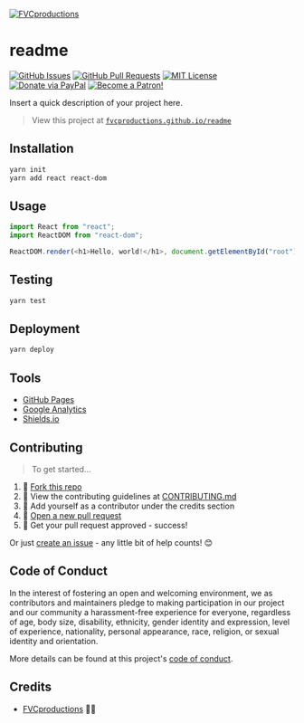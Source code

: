 [![FVCproductions](https://avatars1.githubusercontent.com/u/4284691?v=3&s=200)](http://fvcproductions.com)

# readme

[![GitHub Issues](https://img.shields.io/github/issues/fvcproductions/readme.svg?style=flat-square)](https://github.com/fvcproductions/readme/issues) [![GitHub Pull Requests](https://img.shields.io/github/issues-pr/fvcproductions/readme.svg?style=flat-square)](https://github.com/fvcproductions/readme/pulls) [![MIT License](https://img.shields.io/github/license/fvcproductions/readme.svg?style=flat-square)](http://badges.mit-license.org) [![Donate via PayPal](https://img.shields.io/badge/Donate-PayPal-blue.svg?style=flat-square)](http://paypal.me/fvcproductions) [![Become a Patron!](https://img.shields.io/badge/Patreon-Become%20a%20Patron!-orange.svg?style=flat-square)](https://www.patreon.com/fvcproductions)

Insert a quick description of your project here.

> View this project at [`fvcproductions.github.io/readme`](https://fvcproductions.github.io/readme)

## Installation

```bash
yarn init
yarn add react react-dom
```

## Usage

```javascript
import React from "react";
import ReactDOM from "react-dom";

ReactDOM.render(<h1>Hello, world!</h1>, document.getElementById("root"));
```

## Testing

```bash
yarn test
```

## Deployment

```bash
yarn deploy
```

## Tools

* [GitHub Pages](https://pages.github.com)
* [Google Analytics](https://analytics.google.com)
* [Shields.io](http://shields.io/)

## Contributing

> To get started...

1. 🍴 [Fork this repo](https://github.com/fvcproductions/readme#fork-destination-box)
2. 🔨 View the contributing guidelines at [CONTRIBUTING.md](CONTRIBUTING.md)
3. 👥 Add yourself as a contributor under the credits section
4. 🔧 [Open a new pull request](https://github.com/fvcproductions/readme/compare)
5. 🎉 Get your pull request approved - success!

Or just [create an issue](https://github.com/fvcproductions/readme/issues) - any little bit of help counts! 😊

## Code of Conduct

In the interest of fostering an open and welcoming environment, we as contributors and maintainers pledge to making participation in our project and our community a harassment-free experience for everyone, regardless of age, body size, disability, ethnicity, gender identity and expression, level of experience, nationality, personal appearance, race, religion, or sexual identity and orientation.

More details can be found at this project's [code of conduct](.github/CODE_OF_CONDUCT.md).

## Credits

* [FVCproductions](https://github.com/fvcproductions) 🍓🍫
